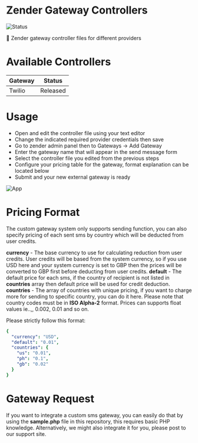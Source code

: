 # Zender Gateway Controllers

![Status](https://img.shields.io/badge/status-released-blue?style=for-the-badge)

🔩 Zender gateway controller files for different providers

# Available Controllers

| Gateway | Status |
| ------ | ------ |
| Twilio | Released |

# Usage

* Open and edit the controller file using your text editor
* Change the indicated required provider credentials then save
* Go to zender admin panel then to Gateways -> Add Gateway
* Enter the gateway name that will appear in the send message form
* Select the controller file you edited from the previous steps
* Configure your pricing table for the gateway, format explanation can be located below
* Submit and your new external gateway is ready

![App](https://github.com/titansys/gateways/blob/master/screenshot.png)

# Pricing Format

The custom gateway system only supports sending function, you can also specify pricing of each sent sms by country which will be deducted from user credits.

**currency** - The base currency to use for calculating reduction from user credits. User credits will be based from the system currency, so if you use USD here and your system currency is set to GBP then the prices will be converted to GBP first before deducting from user credits.
**default** - The default price for each sms, if the country of recipient is not listed in **countries** array then default price will be used for credit deduction.
**countries** - The array of countries with unique pricing, if you want to charge more for sending to specific country, you can do it here. Please note that country codes must be in **ISO Alpha-2** format. Prices can supports float values ie..,, 0.002, 0.01 and so on.

Please strictly follow this format:
```yaml
{
  "currency": "USD",
  "default": "0.01",
  "countries": {
    "us": "0.01",
    "ph": "0.1",
    "gb": "0.02"
  }
}
```

# Gateway Request

If you want to integrate a custom sms gateway, you can easily do that by using the **sample.php** file in this repository, this requires basic PHP knowledge. Alternatively, we might also integrate it for you, please post to our support site.